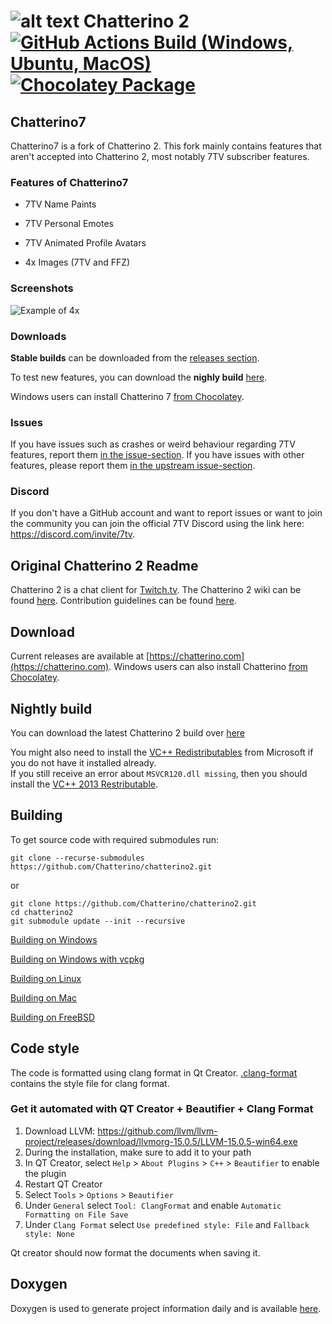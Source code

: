 ![alt text](https://fourtf.com/img/chatterino-icon-64.png)
Chatterino 2 [![GitHub Actions Build (Windows, Ubuntu, MacOS)](https://github.com/SevenTV/chatterino7/workflows/Build/badge.svg?branch=master)](https://github.com/SevenTV/chatterino7/actions?query=workflow%3ABuild+branch%3Amaster) [![Chocolatey Package](https://img.shields.io/chocolatey/v/chatterino7?include_prereleases)](https://chocolatey.org/packages/chatterino7)
============
## Chatterino7

Chatterino7 is a fork of Chatterino 2. This fork mainly contains features that aren't accepted into Chatterino 2, most notably 7TV subscriber features.

### Features of Chatterino7

- 7TV Name Paints

- 7TV Personal Emotes

- 7TV Animated Profile Avatars

- 4x Images (7TV and FFZ)

### Screenshots

![Example of 4x](https://kappa.lol/UpjGe)

### Downloads

**Stable builds** can be downloaded from the [releases section](https://github.com/SevenTV/chatterino7/releases).

To test new features, you can download the **nighly build** [here](https://github.com/SevenTV/chatterino7/releases/tag/nightly-build).

Windows users can install Chatterino 7 [from Chocolatey](https://chocolatey.org/packages/chatterino7).

### Issues

If you have issues such as crashes or weird behaviour regarding 7TV features, report them [in the issue-section](https://github.com/SevenTV/chatterino7/issues). If you have issues with other features, please report them [in the upstream issue-section](https://github.com/Chatterino/chatterino2/issues).

### Discord 

If you don't have a GitHub account and want to report issues or want to join the community you can join the official 7TV Discord using the link here: <https://discord.com/invite/7tv>.

## Original Chatterino 2 Readme

Chatterino 2 is a chat client for [Twitch.tv](https://twitch.tv).
The Chatterino 2 wiki can be found [here](https://wiki.chatterino.com).
Contribution guidelines can be found [here](https://wiki.chatterino.com/Contributing%20for%20Developers).

## Download

Current releases are available at [https://chatterino.com](https://chatterino.com).
Windows users can also install Chatterino [from Chocolatey](https://chocolatey.org/packages/chatterino).

## Nightly build

You can download the latest Chatterino 2 build over [here](https://github.com/Chatterino/chatterino2/releases/tag/nightly-build)

You might also need to install the [VC++ Redistributables](https://aka.ms/vs/17/release/vc_redist.x64.exe) from Microsoft if you do not have it installed already.  
If you still receive an error about `MSVCR120.dll missing`, then you should install the [VC++ 2013 Restributable](https://download.microsoft.com/download/2/E/6/2E61CFA4-993B-4DD4-91DA-3737CD5CD6E3/vcredist_x64.exe).

## Building

To get source code with required submodules run:

```
git clone --recurse-submodules https://github.com/Chatterino/chatterino2.git
```

or

```
git clone https://github.com/Chatterino/chatterino2.git
cd chatterino2
git submodule update --init --recursive
```

[Building on Windows](../master/BUILDING_ON_WINDOWS.md)

[Building on Windows with vcpkg](../master/BUILDING_ON_WINDOWS_WITH_VCPKG.md)

[Building on Linux](../master/BUILDING_ON_LINUX.md)

[Building on Mac](../master/BUILDING_ON_MAC.md)

[Building on FreeBSD](../master/BUILDING_ON_FREEBSD.md)

## Code style

The code is formatted using clang format in Qt Creator. [.clang-format](src/.clang-format) contains the style file for clang format.

### Get it automated with QT Creator + Beautifier + Clang Format

1. Download LLVM: https://github.com/llvm/llvm-project/releases/download/llvmorg-15.0.5/LLVM-15.0.5-win64.exe
2. During the installation, make sure to add it to your path
3. In QT Creator, select `Help` > `About Plugins` > `C++` > `Beautifier` to enable the plugin
4. Restart QT Creator
5. Select `Tools` > `Options` > `Beautifier`
6. Under `General` select `Tool: ClangFormat` and enable `Automatic Formatting on File Save`
7. Under `Clang Format` select `Use predefined style: File` and `Fallback style: None`

Qt creator should now format the documents when saving it.

## Doxygen

Doxygen is used to generate project information daily and is available [here](https://doxygen.chatterino.com).
